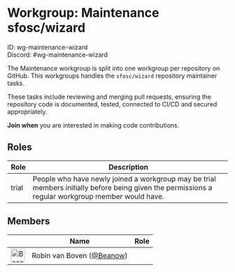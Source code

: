 <!-- GENERATED FILE, DON'T EDIT -->
# Workgroup: Maintenance sfosc/wizard
ID: wg-maintenance-wizard<br>
Discord: #wg-maintenance-wizard

The Maintenance workgroup is split into one workgroup per repository on GitHub.
This workgroups handles the `sfosc/wizard` repository maintainer tasks.

These tasks include reviewing and merging pull requests, ensuring the repository code is
documented, tested, connected to CI/CD and secured appropriately.

**Join when** you are interested in making code contributions.

## Roles

Role | Description
-|-
trial|People who have newly joined a workgroup may be trial members initially before being given the permissions a regular workgroup member would have.

## Members

&nbsp;|Name|Role
-|-|-
<img src="https://avatars.githubusercontent.com/Beanow?v=4&s=32" width="32" height="32" alt="Beanow" />|Robin van Boven ([@Beanow](https://github.com/Beanow))|

